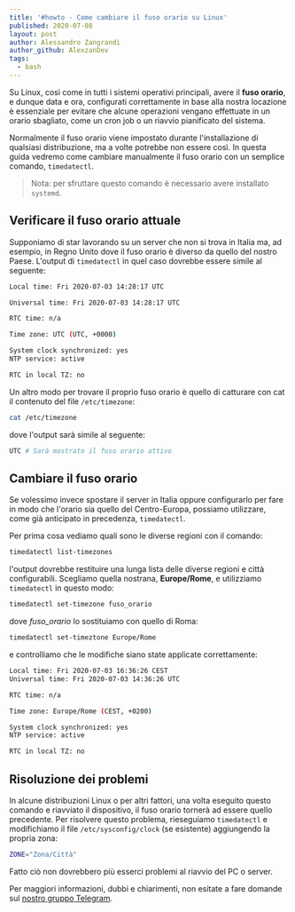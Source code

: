 ```yaml
---
title: '#howto - Come cambiare il fuso orario su Linux'
published: 2020-07-08
layout: post
author: Alessandro Zangrandi
author_github: AlexzanDev
tags:
  - bash
---
```

Su Linux, così come in tutti i sistemi operativi principali, avere il **fuso orario**, e dunque data e ora, configurati correttamente in base alla nostra locazione è essenziale per evitare che alcune operazioni vengano effettuate in un orario sbagliato, come un cron job o un riavvio pianificato del sistema.

Normalmente il fuso orario viene impostato durante l'installazione di qualsiasi distribuzione, ma a volte potrebbe non essere così. In questa guida vedremo come cambiare manualmente il fuso orario con un semplice comando, `timedatectl`.

> Nota: per sfruttare questo comando è necessario avere installato `systemd`.

## Verificare il fuso orario attuale

Supponiamo di star lavorando su un server che non si trova in Italia ma, ad esempio, in Regno Unito dove il fuso orario è diverso da quello del nostro Paese. L'output di `timedatectl` in quel caso dovrebbe essere simile al seguente:

```bash
Local time: Fri 2020-07-03 14:28:17 UTC

Universal time: Fri 2020-07-03 14:28:17 UTC

RTC time: n/a

Time zone: UTC (UTC, +0000)

System clock synchronized: yes
NTP service: active

RTC in local TZ: no
```

Un altro modo per trovare il proprio fuso orario è quello di catturare con cat il contenuto del file `/etc/timezone`:

```bash
cat /etc/timezone
```

dove l'output sarà simile al seguente:

```bash
UTC # Sarà mostrato il fuso orario attivo
```

## Cambiare il fuso orario

Se volessimo invece spostare il server in Italia oppure configurarlo per fare in modo che l'orario sia quello del Centro-Europa, possiamo utilizzare, come già anticipato in precedenza, `timedatectl`.

Per prima cosa vediamo quali sono le diverse regioni con il comando:

```bash
timedatectl list-timezones
```

l'output dovrebbe restituire una lunga lista delle diverse regioni e città configurabili. Scegliamo quella nostrana, **Europe/Rome**, e utilizziamo `timedatectl` in questo modo:

```bash
timedatectl set-timezone fuso_orario
```

dove *fuso_orario* lo sostituiamo con quello di Roma:

```bash
timedatectl set-timeztone Europe/Rome
```

e controlliamo che le modifiche siano state applicate correttamente:

```bash
Local time: Fri 2020-07-03 16:36:26 CEST
Universal time: Fri 2020-07-03 14:36:26 UTC

RTC time: n/a

Time zone: Europe/Rome (CEST, +0200)

System clock synchronized: yes
NTP service: active

RTC in local TZ: no
```

## Risoluzione dei problemi

In alcune distribuzioni Linux o per altri fattori, una volta eseguito questo comando e riavviato il dispositivo, il fuso orario tornerà ad essere quello precedente. Per risolvere questo problema, rieseguiamo `timedatectl` e modifichiamo il file `/etc/sysconfig/clock` (se esistente) aggiungendo la propria zona:

```bash
ZONE="Zona/Città"
```

Fatto ciò non dovrebbero più esserci problemi al riavvio del PC o server.



Per maggiori informazioni, dubbi e chiarimenti, non esitate a fare domande sul [nostro gruppo Telegram](https://t.me/linuxpeople).